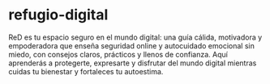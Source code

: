 # refugio-digital
ReD es tu espacio seguro en el mundo digital: una guía cálida, motivadora y empoderadora que enseña seguridad online y autocuidado emocional sin miedo, con consejos claros, prácticos y llenos de confianza. Aquí aprenderás a protegerte, expresarte y disfrutar del mundo digital mientras cuidas tu bienestar y fortaleces tu autoestima.
